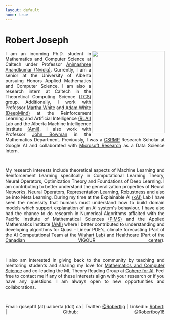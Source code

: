 ```yaml
---
layout: default
home: true
---
```

<h1>Robert Joseph</h1>

<img align="right" width="230" height="260" src="https://i.ibb.co/0Gphxfg/SNOW-20220627-114422-413.jpg">

<p style="text-align: justify; text-align-last: justify;"> 
I am an incoming Ph.D. student in Mathematics and Computer Science at Caltech under Professor <a href = "http://tensorlab.cms.caltech.edu/users/anima/">Animashree Anandkumar (Nvidia)</a>. Currently, I am a senior at the University of Alberta pursuing Honors Applied Mathematics and Computer Science. I am also a research intern at Caltech in the Theoretical Computing Science <a href="https://www.cms.caltech.edu/research/theoretical-computer-science">(TCS)</a> group. Additionally, I work with Professor <a href = "http://webdocs.cs.ualberta.ca/~whitem/">Martha White</a> and <a href = "https://sites.ualberta.ca/~amw8/">Adam White (DeepMind)</a> at the Reinforcement Learning and Artificial Intelligence <a href = "http://rlai.ualberta.ca/)">(RLAI)</a> Lab and the Alberta Machine Intelligence Institute <a href = "https://www.amii.ca/">(Amii)</a>. I also work with Professor <a href = "https://www.math.ualberta.ca/~bowman/">John Bowman</a> in the Mathematics Department. Previously, I was  a <a href = "https://research.google/outreach/csrmp/">CSRMP</a> Research Scholar at Google AI and collaborated with <a href = "https://www.microsoft.com/en-us/research/research-area/data-platform-analytics/">Microsoft Research</a> as a Data Science Intern.</p>
<br>
<p style="text-align: justify; text-align-last: justify;"> 
My research interests include theoretical aspects of Machine Learning and Reinforcement Learning specifcally in Computational Learning Theory, Neural Operators, Optimization Theory and Foundations of Deep Learning. I am contributing to better understand the generalization properties of Neural Networks, Neural Operators, Representation Learning, Robustness and also pe into Meta Learning. During my time at the Explainable AI <a href = "https://sites.ualberta.ca/~amiixai/">(xAI)</a> Lab I have seen the necessity that humans must understand how to build domain models which support explanation of an AI system's behaviour. I have also had the chance to do research in Numerical Algorithms afflaited with the Pacific Institute of Mathematical Sciences <a href = "https://www.pims.math.ca/">(PIMS)</a> and the Applied Mathematics Institute <a href = "https://sites.ualberta.ca/~yauwong/AMI.htm">(AMI)</a> where I better contributed to understanding and developing algorithms for Quasi - Linear PDE's, climate forecasting (Part of the AI Computational Team at the <a href = "https://www.wishartlab.com/">Wishart Lab</a>) and Healthcare (Part of the <a href = "https://thecvc.ca/">Canadian VIGOUR center</a>).
</p>
<br>
<p style="text-align: justify; text-align-last: justify;">
I also am interested in giving back to the community by teaching and mentoring students and sharing my love for <a href = "https://www.robertj1.com/service/">Mathematics and Computer Science</a> and co-leading the ML Theory Reading Group at <a href="https://cohere.for.ai/">Cohere for AI</a>.
Feel free to contact me if any of these interests align with your research or if you have any questions. I am always open to new opportunities and collaborations. 
</p>
<br>
<p style="text-align: justify; text-align-last: justify;">
Email: rjoseph1 (at) ualberta (dot) ca | Twitter: <a href = "https://twitter.com/Robertljg">@Robertljg</a> | LinkedIn: <a href = "https://www.linkedin.com/in/robert-joseph-2001/">Robertj</a> | Github: <a href = "https://github.com/Robertboy18">@Robertboy18</a>
</p>
<!--
<script src="https://apps.elfsight.com/p/platform.js" defer></script>
<p class="elfsight-app-b13063fd-194b-41ac-a7f5-7c5932cf93f7"></p>
-->
<!--<h4 class="posts-item-note">Recent Posts</h4>
{% for post in site.posts limit:11%}
<article class="post-item" align = "center">
  <span class="post-item-date" align = "center">{{ post.date  | date: "%b %d, %Y" }}</span>
  <h4 class="post-item-title" align = "center">
    <a href="{{ post.url }}">{{ post.title | escape }}</a>
  </h4>
</article>
{% endfor %}
-->

<!--<h4 class="posts-item-note" href = "/resume">All Posts</h4>-->
